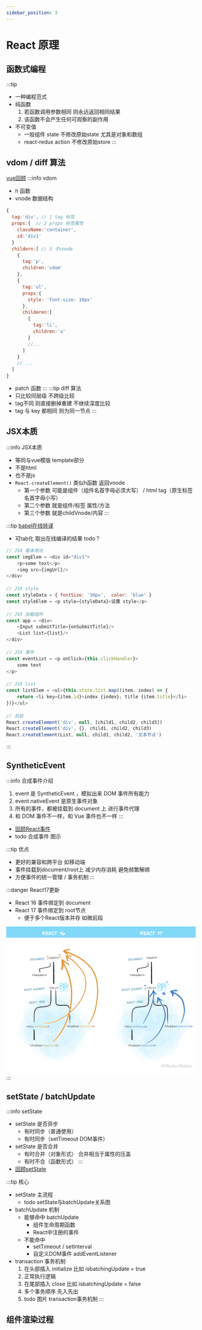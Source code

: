 ```yaml
---
sidebar_position: 3
---
```


# React 原理

## 函数式编程
:::tip
- 一种编程范式
- 纯函数
  1. 若函数调用参数相同 则永远返回相同结果
  2. 该函数不会产生任何可观察的副作用
- 不可变值 
  - 一般组件 state 不修改原始state 尤其是对象和数组 
  - react-redux action 不修改原始store
:::

## vdom / diff 算法
[vue回顾](../vue/principle.md#diff)
:::info vdom
- h 函数
- vnode 数据结构 
```js {2,3,7}
{
  tag:'div', // 1 tag 标签
  props:{  // 2 props 标签属性
    className:'container',
    id:'div1'
  }
  childern:[ // 3 子vnode
    {
      tag:'p',
      children:'vdom'
    },
    {
      tag:'ul',
      props:{
        style: 'font-size: 10px'
      },
      childeren:[
        {
          tag:'li',
          children:'a'
        }
        //...
      ]
    }
    // ...
  ]  
}
```
- patch 函数
:::
:::tip diff 算法
- 只比较同层级 不跨级比较
- tag不同 则直接删掉重建 不继续深度比较
- tag 与 key 都相同 则为同一节点
:::

## JSX本质
:::info JSX本质
- 等同与vue模版 template部分
- 不是html
- 也不是js
- `React.createElement()` 类似h函数 返回vnode
  - 第一个参数 可能是组件（组件名首字母必须大写） / html tag（原生标签名首字母小写）
  - 第二个参数 就是组件/标签 属性/方法
  - 第三个参数 就是childVnode/内容
:::

:::tip [babel在线转译](https://www.babeljs.cn/)
- 可tab化 取出在线编译的结果 todo？
```js
// JSX 基本用法
const imgElem = <div id="div1">
    <p>some text</p>
    <img src={imgUrl}/>
</div>

// JSX style
const styleData = { fontSize: '30px',  color: 'blue' }
const styleElem = <p style={styleData}>设置 style</p>

// JSX 加载组件
const app = <div>
    <Input submitTitle={onSubmitTitle}/>
    <List list={list}/>
</div>

// JSX 事件
const eventList = <p onClick={this.clickHandler}>
    some text
</p>

// JSX list
const listElem = <ul>{this.state.list.map((item, index) => {
    return <li key={item.id}>index {index}; title {item.title}</li>
})}</ul>

// 总结
React.createElement('div', null, [child1, child2, child3])
React.createElement('div', {}, child1, child2, child3)
React.createElement(List, null, child1, child2, '文本节点')
```
:::

## SyntheticEvent
:::info 合成事件介绍
1. event 是 SyntheticEvent ，模拟出来 DOM 事件所有能力
2. event.nativeEvent 是原生事件对象
3. 所有的事件，都被挂载到 document 上 进行事件代理
4. 和 DOM 事件不一样，和 Vue 事件也不一样
:::

- [回顾React事件](./app/basic.md#event)
- todo 合成事件 图示

:::tip 优点
- 更好的兼容和跨平台 如移动端
- 事件挂载到document/root上 减少内存消耗 避免频繁解绑
- 方便事件的统一管理 / 事务机制
:::

:::danger React17更新
- React 16 事件绑定到 document
- React 17 事件绑定到 root节点
  - 便于多个React版本并存 如微前段

![difference](/img/react/react_17_event_delegation.png)
:::

## setState / batchUpdate
:::info setState
- setState 是否异步
  - 有时同步（普通使用）
  - 有时同步（setTimeout DOM事件）
- setState 是否合并
  - 有时合并（对象形式） 合并相当于属性的压盖 
  - 有时不合（函数形式）
:::
- [回顾setState](./app/basic.md#setState)

:::tip 核心
- setState 主流程
  - todo setState与batchUpdate关系图
- batchUpdate 机制
  - 能够命中 batchUpdate
    - 组件生命周期函数
    - React中注册的事件
  - 不能命中
    - setTimeout / setInterval
    - 自定义DOM事件 addEventListener
- transaction 事务机制
  1. 在头部插入 initialize 比如 isbatchingUpdate = true 
  2. 正常执行逻辑
  3. 在尾部插入 close 比如 isbatchingUpdate = false 
  4. 多个事务顺序 先入先出
  5. todo 图片 transaction事务机制
:::

## 组件渲染过程

